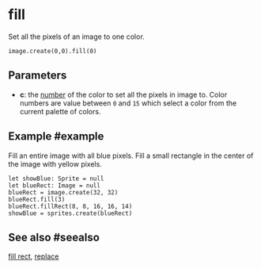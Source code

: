 # fill

Set all the pixels of an image to one color.

```sig
image.create(0,0).fill(0)
```

## Parameters

* **c**: the [number](/types/number) of the color to set all the pixels in image to. Color numbers are value between `0` and `15` which select a color from the current palette of colors.

## Example #example

Fill an entire image with all blue pixels. Fill a small rectangle in the center of the image with yellow pixels.

```blocks
let showBlue: Sprite = null
let blueRect: Image = null
blueRect = image.create(32, 32)
blueRect.fill(3)
blueRect.fillRect(8, 8, 16, 16, 14)
showBlue = sprites.create(blueRect)
```

## See also #seealso

[fill rect](/reference/images/image/fill-rect),
[replace](/reference/images/image/replace)
